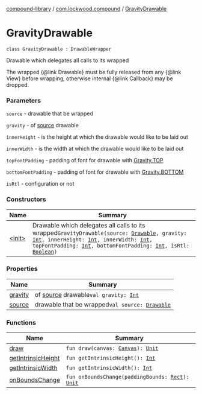[compound-library](../../index.md) / [com.lockwood.compound](../index.md) / [GravityDrawable](./index.md)

# GravityDrawable

`class GravityDrawable : DrawableWrapper`

Drawable which delegates all calls to its wrapped

The wrapped {@link Drawable} must be fully released from any {@link View}
before wrapping, otherwise internal {@link Callback} may be dropped.

### Parameters

`source` - drawable that be wrapped

`gravity` - of [source](source.md) drawable

`innerHeight` - is the height at which the drawable would like to be laid out

`innerWidth` - is the width at which the drawable would like to be laid out

`topFontPadding` - padding of font for drawable with [Gravity.TOP](https://developer.android.com/reference/android/view/Gravity.html#TOP)

`bottomFontPadding` - padding of font for drawable with [Gravity.BOTTOM](https://developer.android.com/reference/android/view/Gravity.html#BOTTOM)

`isRtl` - configuration or not

### Constructors

| Name | Summary |
|---|---|
| [&lt;init&gt;](-init-.md) | Drawable which delegates all calls to its wrapped`GravityDrawable(source: `[`Drawable`](https://developer.android.com/reference/android/graphics/drawable/Drawable.html)`, gravity: `[`Int`](https://kotlinlang.org/api/latest/jvm/stdlib/kotlin/-int/index.html)`, innerHeight: `[`Int`](https://kotlinlang.org/api/latest/jvm/stdlib/kotlin/-int/index.html)`, innerWidth: `[`Int`](https://kotlinlang.org/api/latest/jvm/stdlib/kotlin/-int/index.html)`, topFontPadding: `[`Int`](https://kotlinlang.org/api/latest/jvm/stdlib/kotlin/-int/index.html)`, bottomFontPadding: `[`Int`](https://kotlinlang.org/api/latest/jvm/stdlib/kotlin/-int/index.html)`, isRtl: `[`Boolean`](https://kotlinlang.org/api/latest/jvm/stdlib/kotlin/-boolean/index.html)`)` |

### Properties

| Name | Summary |
|---|---|
| [gravity](gravity.md) | of [source](source.md) drawable`val gravity: `[`Int`](https://kotlinlang.org/api/latest/jvm/stdlib/kotlin/-int/index.html) |
| [source](source.md) | drawable that be wrapped`val source: `[`Drawable`](https://developer.android.com/reference/android/graphics/drawable/Drawable.html) |

### Functions

| Name | Summary |
|---|---|
| [draw](draw.md) | `fun draw(canvas: `[`Canvas`](https://developer.android.com/reference/android/graphics/Canvas.html)`): `[`Unit`](https://kotlinlang.org/api/latest/jvm/stdlib/kotlin/-unit/index.html) |
| [getIntrinsicHeight](get-intrinsic-height.md) | `fun getIntrinsicHeight(): `[`Int`](https://kotlinlang.org/api/latest/jvm/stdlib/kotlin/-int/index.html) |
| [getIntrinsicWidth](get-intrinsic-width.md) | `fun getIntrinsicWidth(): `[`Int`](https://kotlinlang.org/api/latest/jvm/stdlib/kotlin/-int/index.html) |
| [onBoundsChange](on-bounds-change.md) | `fun onBoundsChange(paddingBounds: `[`Rect`](https://developer.android.com/reference/android/graphics/Rect.html)`): `[`Unit`](https://kotlinlang.org/api/latest/jvm/stdlib/kotlin/-unit/index.html) |
